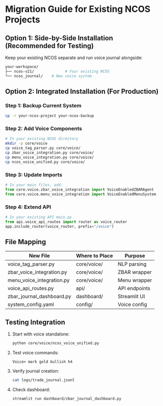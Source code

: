 # Migration Guide for Existing NCOS Projects

## Option 1: Side-by-Side Installation (Recommended for Testing)

Keep your existing NCOS separate and run voice journal alongside:

```bash
your-workspace/
├── ncos-v21/              # Your existing NCOS
└── ncos_journal/    # New voice system
```

## Option 2: Integrated Installation (For Production)

### Step 1: Backup Current System
```bash
cp -r your-ncos-project your-ncos-backup
```

### Step 2: Add Voice Components
```bash
# In your existing NCOS directory
mkdir -p core/voice
cp voice_tag_parser.py core/voice/
cp zbar_voice_integration.py core/voice/
cp menu_voice_integration.py core/voice/
cp ncos_voice_unified.py core/voice/
```

### Step 3: Update Imports
```python
# In your main files, add:
from core.voice.zbar_voice_integration import VoiceEnabledZBARAgent
from core.voice.menu_voice_integration import VoiceEnabledMenuSystem
```

### Step 4: Extend API
```python
# In your existing API main.py
from api.voice_api_routes import router as voice_router
app.include_router(voice_router, prefix="/voice")
```

## File Mapping

| New File | Where to Place | Purpose |
|----------|----------------|---------|
| voice_tag_parser.py | core/voice/ | NLP parsing |
| zbar_voice_integration.py | core/voice/ | ZBAR wrapper |
| menu_voice_integration.py | core/voice/ | Menu wrapper |
| voice_api_routes.py | api/ | API endpoints |
| zbar_journal_dashboard.py | dashboard/ | Streamlit UI |
| system_config.yaml | config/ | Voice config |

## Testing Integration

1. Start with voice standalone:
   ```bash
   python core/voice/ncos_voice_unified.py
   ```

2. Test voice commands:
   ```
   Voice> mark gold bullish h4
   ```

3. Verify journal creation:
   ```bash
   cat logs/trade_journal.jsonl
   ```

4. Check dashboard:
   ```bash
   streamlit run dashboard/zbar_journal_dashboard.py
   ```
